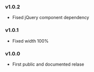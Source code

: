 ### v1.0.2

- Fised jQuery component dependency

### v1.0.1

- Fixed width 100%

### v1.0.0

- First public and documented relase